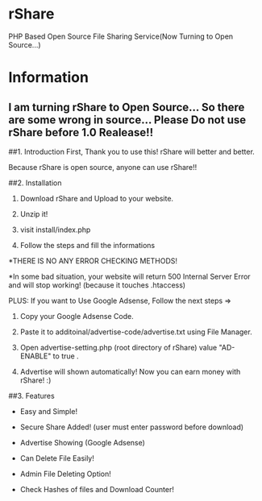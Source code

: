 # rShare
PHP Based Open Source File Sharing Service(Now Turning to Open Source...)

# Information
## I am turning rShare to Open Source... So there are some wrong in source... Please Do not use rShare before 1.0 Realease!!

##1. Introduction
First, Thank you to use this! rShare will better and better. 

Because rShare is open source, anyone can use rShare!!

##2. Installation
1. Download rShare and Upload to your website.
2. Unzip it!

3. visit install/index.php

4. Follow the steps and fill the informations

*THERE IS NO ANY ERROR CHECKING METHODS!

*In some bad situation, your website will return 500 Internal Server Error and will stop working! (because it touches .htaccess)

PLUS: If you want to Use Google Adsense, Follow the next steps =>

1. Copy your Google Adsense Code.

2. Paste it to additoinal/advertise-code/advertise.txt using File Manager.

3. Open advertise-setting.php (root directory of rShare) value "AD-ENABLE" to true .

4. Advertise will shown automatically! Now you can earn money with rShare! :)

##3. Features

- Easy and Simple!

- Secure Share Added! (user must enter password before download)

- Advertise Showing (Google Adsense)

- Can Delete File Easily!

- Admin File Deleting Option!

- Check Hashes of files and Download Counter!
